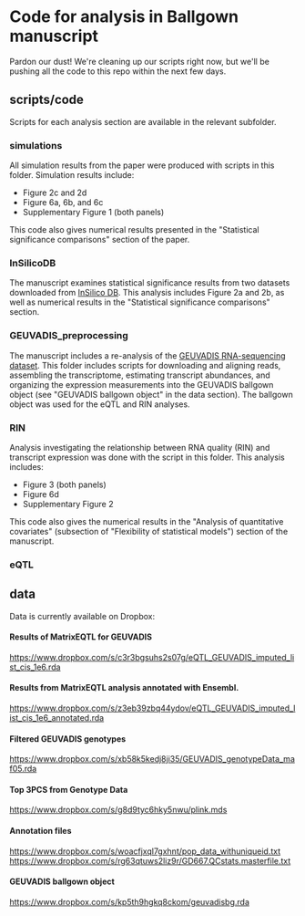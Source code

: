 Code for analysis in Ballgown manuscript
=============

Pardon our dust!  We're cleaning up our scripts right now, but we'll be pushing all the code to this repo within the next few days.

## scripts/code
Scripts for each analysis section are available in the relevant subfolder.

### simulations
All simulation results from the paper were produced with scripts in this folder. Simulation results include:  
* Figure 2c and 2d
* Figure 6a, 6b, and 6c
* Supplementary Figure 1 (both panels)

This code also gives numerical results presented in the "Statistical significance comparisons" section of the paper.

### InSilicoDB
The manuscript examines statistical significance results from two datasets downloaded from [InSilico DB](https://insilicodb.com/). This analysis includes Figure 2a and 2b, as well as numerical results in the "Statistical significance comparisons" section.

### GEUVADIS_preprocessing
The manuscript includes a re-analysis of the [GEUVADIS RNA-sequencing dataset](http://www.geuvadis.org/web/geuvadis/rnaseq-project). This folder includes scripts for downloading and aligning reads, assembling the transcriptome, estimating transcript abundances, and organizing the expression measurements into the GEUVADIS ballgown object (see "GEUVADIS ballgown object" in the data section). The ballgown object was used for the eQTL and RIN analyses.

### RIN
Analysis investigating the relationship between RNA quality (RIN) and transcript expression was done with the script in this folder. This analysis includes:  
* Figure 3 (both panels)
* Figure 6d
* Supplementary Figure 2

This code also gives the numerical results in the "Analysis of quantitative covariates" (subsection of "Flexibility of statistical models") section of the manuscript.

### eQTL


## data
Data is currently available on Dropbox:

#### Results of MatrixEQTL for GEUVADIS 

https://www.dropbox.com/s/c3r3bgsuhs2s07g/eQTL_GEUVADIS_imputed_list_cis_1e6.rda

#### Results from MatrixEQTL analysis annotated with Ensembl.

https://www.dropbox.com/s/z3eb39zbq44ydov/eQTL_GEUVADIS_imputed_list_cis_1e6_annotated.rda

#### Filtered GEUVADIS genotypes

https://www.dropbox.com/s/xb58k5kedj8ji35/GEUVADIS_genotypeData_maf05.rda

#### Top 3PCS from Genotype Data

https://www.dropbox.com/s/g8d9tyc6hky5nwu/plink.mds

#### Annotation files

https://www.dropbox.com/s/woacfjxql7gxhnt/pop_data_withuniqueid.txt
https://www.dropbox.com/s/rg63qtuws2liz9r/GD667.QCstats.masterfile.txt

#### GEUVADIS ballgown object

https://www.dropbox.com/s/kp5th9hgkq8ckom/geuvadisbg.rda



